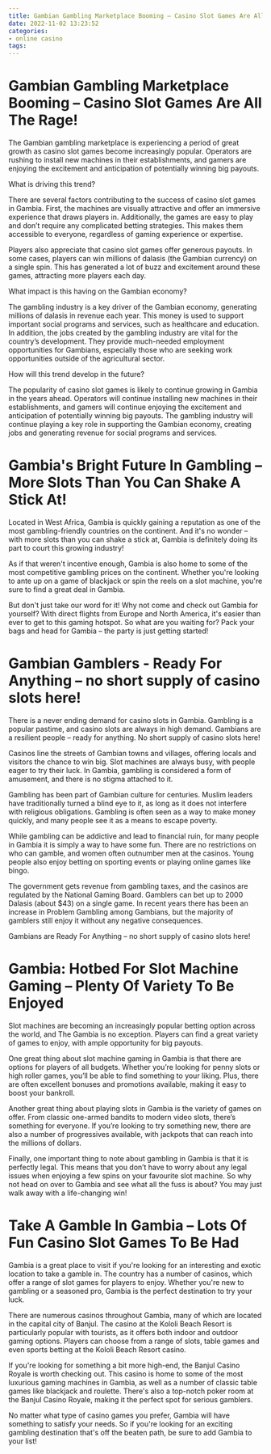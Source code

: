 ```yaml
---
title: Gambian Gambling Marketplace Booming – Casino Slot Games Are All The Rage!
date: 2022-11-02 13:23:52
categories:
- online casino
tags:
---
```



#  Gambian Gambling Marketplace Booming – Casino Slot Games Are All The Rage!

The Gambian gambling marketplace is experiencing a period of great growth as casino slot games become increasingly popular. Operators are rushing to install new machines in their establishments, and gamers are enjoying the excitement and anticipation of potentially winning big payouts.

What is driving this trend?

There are several factors contributing to the success of casino slot games in Gambia. First, the machines are visually attractive and offer an immersive experience that draws players in. Additionally, the games are easy to play and don’t require any complicated betting strategies. This makes them accessible to everyone, regardless of gaming experience or expertise.

Players also appreciate that casino slot games offer generous payouts. In some cases, players can win millions of dalasis (the Gambian currency) on a single spin. This has generated a lot of buzz and excitement around these games, attracting more players each day.

What impact is this having on the Gambian economy?

The gambling industry is a key driver of the Gambian economy, generating millions of dalasis in revenue each year. This money is used to support important social programs and services, such as healthcare and education. In addition, the jobs created by the gambling industry are vital for the country’s development. They provide much-needed employment opportunities for Gambians, especially those who are seeking work opportunities outside of the agricultural sector.

How will this trend develop in the future?

The popularity of casino slot games is likely to continue growing in Gambia in the years ahead. Operators will continue installing new machines in their establishments, and gamers will continue enjoying the excitement and anticipation of potentially winning big payouts. The gambling industry will continue playing a key role in supporting the Gambian economy, creating jobs and generating revenue for social programs and services.

#  Gambia's Bright Future In Gambling – More Slots Than You Can Shake A Stick At! 

Located in West Africa, Gambia is quickly gaining a reputation as one of the most gambling-friendly countries on the continent. And it's no wonder – with more slots than you can shake a stick at, Gambia is definitely doing its part to court this growing industry!

As if that weren't incentive enough, Gambia is also home to some of the most competitive gambling prices on the continent. Whether you're looking to ante up on a game of blackjack or spin the reels on a slot machine, you're sure to find a great deal in Gambia.

But don't just take our word for it! Why not come and check out Gambia for yourself? With direct flights from Europe and North America, it's easier than ever to get to this gaming hotspot. So what are you waiting for? Pack your bags and head for Gambia – the party is just getting started!

#  Gambian Gamblers - Ready For Anything – no short supply of casino slots here!

There is a never ending demand for casino slots in Gambia. Gambling is a popular pastime, and casino slots are always in high demand. Gambians are a resilient people – ready for anything. No short supply of casino slots here!

Casinos line the streets of Gambian towns and villages, offering locals and visitors the chance to win big. Slot machines are always busy, with people eager to try their luck. In Gambia, gambling is considered a form of amusement, and there is no stigma attached to it.

Gambling has been part of Gambian culture for centuries. Muslim leaders have traditionally turned a blind eye to it, as long as it does not interfere with religious obligations. Gambling is often seen as a way to make money quickly, and many people see it as a means to escape poverty.

While gambling can be addictive and lead to financial ruin, for many people in Gambia it is simply a way to have some fun. There are no restrictions on who can gamble, and women often outnumber men at the casinos. Young people also enjoy betting on sporting events or playing online games like bingo.

The government gets revenue from gambling taxes, and the casinos are regulated by the National Gaming Board. Gamblers can bet up to 2000 Dalasis (about $43) on a single game. In recent years there has been an increase in Problem Gambling among Gambians, but the majority of gamblers still enjoy it without any negative consequences.

Gambians are Ready For Anything – no short supply of casino slots here!

#  Gambia: Hotbed For Slot Machine Gaming – Plenty Of Variety To Be Enjoyed

Slot machines are becoming an increasingly popular betting option across the world, and The Gambia is no exception. Players can find a great variety of games to enjoy, with ample opportunity for big payouts.

One great thing about slot machine gaming in Gambia is that there are options for players of all budgets. Whether you’re looking for penny slots or high roller games, you’ll be able to find something to your liking. Plus, there are often excellent bonuses and promotions available, making it easy to boost your bankroll.

Another great thing about playing slots in Gambia is the variety of games on offer. From classic one-armed bandits to modern video slots, there’s something for everyone. If you’re looking to try something new, there are also a number of progressives available, with jackpots that can reach into the millions of dollars.

Finally, one important thing to note about gambling in Gambia is that it is perfectly legal. This means that you don’t have to worry about any legal issues when enjoying a few spins on your favourite slot machine. So why not head on over to Gambia and see what all the fuss is about? You may just walk away with a life-changing win!

#  Take A Gamble In Gambia – Lots Of Fun Casino Slot Games To Be Had

Gambia is a great place to visit if you're looking for an interesting and exotic location to take a gamble in. The country has a number of casinos, which offer a range of slot games for players to enjoy. Whether you're new to gambling or a seasoned pro, Gambia is the perfect destination to try your luck.

There are numerous casinos throughout Gambia, many of which are located in the capital city of Banjul. The casino at the Kololi Beach Resort is particularly popular with tourists, as it offers both indoor and outdoor gaming options. Players can choose from a range of slots, table games and even sports betting at the Kololi Beach Resort casino.

If you're looking for something a bit more high-end, the Banjul Casino Royale is worth checking out. This casino is home to some of the most luxurious gaming machines in Gambia, as well as a number of classic table games like blackjack and roulette. There's also a top-notch poker room at the Banjul Casino Royale, making it the perfect spot for serious gamblers.

No matter what type of casino games you prefer, Gambia will have something to satisfy your needs. So if you're looking for an exciting gambling destination that's off the beaten path, be sure to add Gambia to your list!